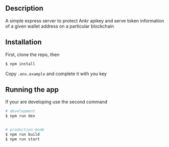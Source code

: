 ## Description

A simple express server to protect Ankr apikey and serve token information of a given wallet address on a particular blockchain

## Installation

First, clone the repo, then

```bash
$ npm install
```

Copy `.env.example` and complete it with you key

## Running the app

If your are developing use the second command

```bash
# development
$ npm run dev


# production mode
$ npm run build
$ npm run start
```
